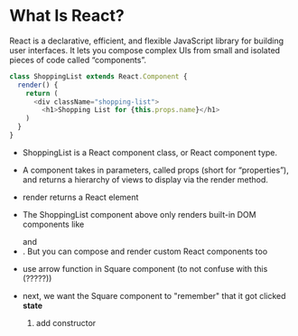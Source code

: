 # What Is React?

React is a declarative, efficient, and flexible JavaScript library for building user interfaces. It lets you compose complex UIs from small and isolated pieces of code called “components”.

```js
class ShoppingList extends React.Component {
  render() {
    return (
      <div className="shopping-list">
        <h1>Shopping List for {this.props.name}</h1>
    )
  }
}
```

- ShoppingList is a React component class, or React component type.

- A component takes in parameters, called props (short for “properties”), and returns a hierarchy of views to display via the render method.

- render returns a React element

- The ShoppingList component above only renders built-in DOM components like <div /> and <li />. But you can compose and render custom React components too

- use arrow function in Square component (to not confuse with this (?????))

- next, we want the Square component to "remember" that it got clicked **state**
  1. add constructor
